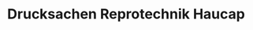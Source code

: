 ---
title: "Drucksachen Reprotechnik Haucap"
url: /osnabrueck/drucksachen-reprotechnik-haucap/
shop: Kopieren
---